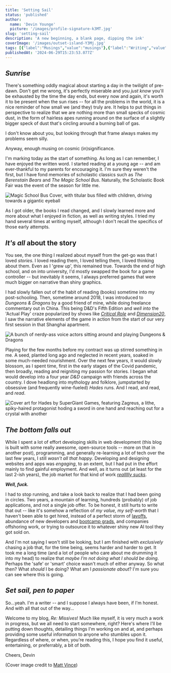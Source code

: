 ```yaml
---
title: 'Setting Sail'
status: 'published'
author:
  name: 'Devin Younge'
  picture: '/images/profile-signature-k3MT.jpg'
slug: 'setting-sail'
description: 'A new beginning, a blank page, dipping the ink'
coverImage: '/images/outset-island-Y3Mj.jpg'
tags: [{"label":"Musings","value":"musings"},{"label":"Writing","value":"writing"}]
publishedAt: '2024-06-29T15:23:53.077Z'
---
```


## *Sunrise*

There's something oddly magical about starting a day in the twilight of pre-dawn. Don't get me wrong, it's perfectly miserable and you *just know* you'll be exhausted by the time the day ends, but every now and again, it's worth it to be present when the sun rises -- for all the problems in the world, it is a nice reminder of how small we (and they) truly are. It helps to put things in perspective to realize that we are nothing more than small specks of cosmic dust, in the form of hairless apes running around on the surface of a slightly bigger speck of dust that's circling around a burning ball of gas.

I don't know about you, but looking through that frame always makes my problems seem silly.

Anyway, enough musing on cosmic (in)significance.

I'm marking today as the start of something. As long as I can remember, I have enjoyed the written word. I started reading at a young age -- and am ever-thankful to my parents for encouraging it. I'm sure they weren't the first, but I have fond memories of scholastic classics such as *The Berenstain Bears* and *The Magic School Bus*. Naturally, the Scholastic Book Fair was the event of the season for little me.

![Magic School Bus Cover, with titular bus filled with children, driving towards a gigantic eyeball](/images/9780590446983_p0_v2_s1200x630-U1MT.jpg)

As I got older, the books I read changed, and I slowly learned more and more about what I enjoyed in fiction, as well as writing styles. I tried my hand several times at writing myself, although I don't recall the specifics of those early attempts.

## *It's all* about the story

You see, the one thing I realized about myself from the get-go was that I loved *stories*. I loved reading them, I loved telling them, I loved thinking about them. Even as I 'grew up', this remained true. Towards the end of high school, and on into university, I'd mostly swapped the book for a game controller -- but inevitably it seems, I always preferred games that were much bigger on narrative than shiny graphics.

I had slowly fallen out of the habit of reading (books) sometime into my post-schooling. Then, sometime around 2018, I was introduced to *Dungeons & Dragons* by a good friend of mine, while doing freelance commentary out in China. This being D&D's Fifth Edition and *well into* the 'Actual Play' craze popularized by shows like [*Critical Role*](https://www.youtube.com/c/criticalrole) and [*Dimension20*](https://www.youtube.com/dimension20show), I saw the narrative elements of the game in action from the start of our very first session in that Shanghai apartment.

![A bunch of nerdy-ass voice actors sitting around and playing Dungeons & Dragons](/images/critical-role-I1NT.jpg)

Playing for the few months before my contract was up stirred something in me. A seed, planted long ago and neglected in recent years, soaked in some much-needed nourishment. Over the next few years, it would slowly blossom, as I spent time, first in the early stages of the Covid pandemic, then broadly, reading and reigniting my passion for stories. I began what would develop into a four year *D&D* campaign with friends across the country. I dove headlong into mythology and folklore, jumpstarted by obsessive (and frequently wine-fueled) *Hades* runs. And I read, and read, and *read*.

![Cover art for Hades by SuperGiant Games, featuring Zagreus, a lithe, spiky-haired protagonist hoding a sword in one hand and reaching out for a crystal with another](/images/hades-E5Mj.jpg)

## *The bottom falls out*

While I spent a lot of effort developing skills in web development (this blog is built with some really awesome, open-source tools -- more on that in another post), programming, and generally re-learning a lot of tech over the last few years, I still *wasn't all that happy*. Developing and designing websites and apps was *engaging*, to an extent, but I had put in the effort mainly to find gainful employment. And well, as it turns out (at least for the last 2-ish years), the job market for that kind of work [*reallllly sucks*](https://www.youtube.com/watch?v=-xT6X5Qlajo).

***Well, fuck.***

I had to stop running, and take a look back to realize that I had been going in circles. Two years, a mountain of learning, hundreds (probably) of job applications, and not a single job offer. To be honest, it still hurts to write that out -- like it's somehow a reflection of *my value, my self-worth* that I haven't been able to get hired, instead of a perfect storm of [layoffs](https://layoffs.fyi/), abundance of new developers and [bootcamp grads](https://www.reddit.com/r/codingbootcamp/comments/1b4oda2/how_worth_it_are_coding_bootcamps_in_2024/), and companies offshoring work, or trying to outsource it to whatever shiny new AI tool they got sold on.

And I'm not saying I won't still be looking, but I am finished with *exclusively* chasing a job that, for the time being, seems harder and harder to get. It took me a long time (and a lot of people who care about me drumming it into my head) to realize that *maybe I'm not doing what I should be doing*. Perhaps the 'safe' or 'smart' choice wasn't much of either anyway. So what then? What *should* I be doing? What am I *passionate about*? I'm sure you can see where this is going.

## *Set sail, pen to paper*

So...yeah. I'm a writer -- and I suppose I always have been, if I'm honest. And with all that out of the way...

Welcome to my blog, *Re: Missives*! Much like myself, it is very much a work in progress, but we all need to start somewhere, right? Here's where I'll be putting down thoughts, detailing things I'm working on and at, and perhaps providing some useful information to anyone who stumbles upon it. Regardless of where, or when, you're reading this, I hope you find it useful, entertaining, or preferrably, a bit of both.

Cheers, Devin

(Cover image credit to [Matt Vince](https://www.mattvince.com/))